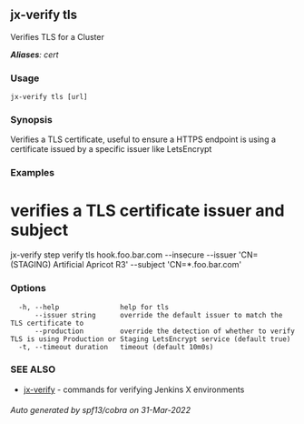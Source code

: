 ## jx-verify tls

Verifies TLS for a Cluster

***Aliases**: cert*

### Usage

```
jx-verify tls [url]
```

### Synopsis

Verifies a TLS certificate, useful to ensure a HTTPS endpoint is using a certificate issued by a specific issuer like LetsEncrypt

### Examples

  # verifies a TLS certificate issuer and subject
  jx-verify step verify tls hook.foo.bar.com --insecure --issuer 'CN=(STAGING) Artificial Apricot R3' --subject 'CN=*.foo.bar.com'

### Options

```
  -h, --help               help for tls
      --issuer string      override the default issuer to match the TLS certificate to
      --production         override the detection of whether to verify TLS is using Production or Staging LetsEncrypt service (default true)
  -t, --timeout duration   timeout (default 10m0s)
```

### SEE ALSO

* [jx-verify](jx-verify.md)	 - commands for verifying Jenkins X environments

###### Auto generated by spf13/cobra on 31-Mar-2022
